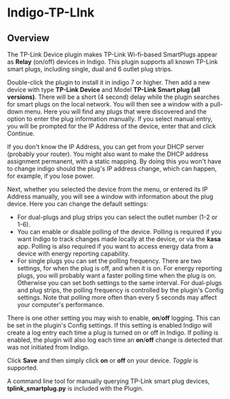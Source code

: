 Indigo-TP-LInk
==============
Overview
--------

The TP-Link Device plugin makes TP-Link Wi-fi-based SmartPlugs appear as __Relay__ (on/off) devices in Indigo.
This plugin supports all known TP-Link smart plugs, including single, dual and 6 outlet plug strips.

Double-click the plugin to install it in indigo 7 or higher. Then add a new device with type **TP-Link Device** and Model **TP-Link Smart plug (all versions)**.
There will be a short (4 second) delay while the plugin searches for smart plugs on the local network. You will then see a window with a pull-down menu. Here you will find any plugs that were discovered and the option to enter the plug information manually. If you select manual entry, you will be prompted for the IP Address of the device, enter that and click Continue. 

If you don't know the IP Address, you can get from your DHCP server (probably your router).
You might also want to make the DHCP address assignment permanent, with a static mapping. By doing this you won't have to change indigo should the plug's IP address change, which can happen, for example, if you lose power.

Next, whether you selected the device from the menu, or entered its IP Address manually, you will see a window with information about the plug device.
Here you can change the default settings:
* For dual-plugs and plug strips you can select the outlet number (1-2 or 1-6).
* You can enable or disable polling of the device. Polling is required if you want Indigo to track changes made locally at the device, or via the __kasa__ app. Polling is also required if you want to access energy data from a device with energy reporting capability.
* For single plugs you can set the polling frequency. There are two settings, for when the plug is off, and when it is on.  For energy reporting plugs, you will probably want a faster polling time when the plug is on. Otherwise you can set both settings to the same interval. For dual-plugs and plug strips, the polling frequency is controlled by the plugin's Config settings. Note that polling more often than every 5 seconds may affect your computer's performance.

There is one other setting you may wish to enable, __on__/__off__ logging. This can be set in the plugin's Config settings. If this setting is enabled Indigo will create a log entry each time a plug is turned on or off in Indigo.  If polling is enabled, the plugin will also log each time an __on__/__off__ change is detected that was not initiated from Indigo.

Click __Save__ and then simply click __on__ or __off__ on your device. _Toggle_ is supported. 

A command line tool for manually querying TP-Link smart plug devices, **tplink_smartplug.py** is included with the Plugin.
